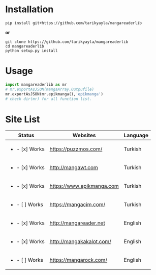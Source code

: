# Installation
    pip install git+https://github.com/tarikyayla/mangareaderlib
**or**
```shell
git clone https://github.com/tarikyayla/mangareaderlib
cd mangareaderlib
python setup.py install
```
# Usage

```python
import mangareaderlib as mr 
# mr.exportAsJSON(mangaArray,Outpufile)
mr.exportAsJSON(mr.epikmanga(),'epikmanga')
# check dir(mr) for all function list.
```

# Site List

| Status | Websites | Language | 
| -------- | -------- | -------- |
| <ul><li>- [x] Works</li></ul> | https://puzzmos.com/ | Turkish | 
| <ul><li>- [x] Works</li></ul> | http://mangawt.com   | Turkish |
| <ul><li>- [x] Works</li></ul> | https://www.epikmanga.com | Turkish |
| <ul><li>- [ ] Works</li></ul> | https://mangacim.com/ | Turkish |
| <ul><li>- [x] Works</li></ul> | http://mangareader.net | English |
| <ul><li>- [x] Works</li></ul> | http://mangakakalot.com/ | English |
| <ul><li>- [ ] Works</li></ul> | https://mangarock.com/ | English |
